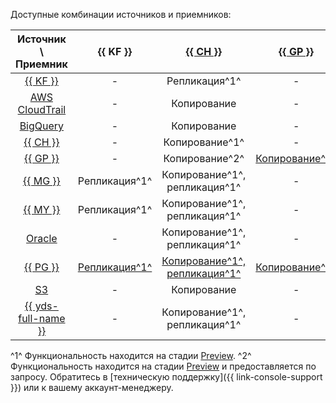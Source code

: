 Доступные комбинации источников и приемников:



|                                  Источник \ Приемник                                  |                              {{ KF }}                       |        [{{ CH }}](../../data-transfer/operations/endpoint/target/clickhouse.md)        | [{{ GP }}](../../data-transfer/operations/endpoint/target/greenplum.md) |    [{{ MG }}](../../data-transfer/operations/endpoint/target/mongodb.md)    |    [{{ MY }}](../../data-transfer/operations/endpoint/target/mysql.md)    |    [{{ PG }}](../../data-transfer/operations/endpoint/target/postgresql.md)    | [{{ ydb-name }}](../../data-transfer/operations/endpoint/target/yandex-database.md) | [{{ objstorage-name }}](../../data-transfer/operations/endpoint/target/object-storage.md) |
|:-------------------------------------------------------------------------------------:|:-----------------------------------------------------------:|:--------------------------------------------------------------------------------------:|:-----------------------------------------------------------------------:|:---------------------------------------------------------------------------:|:-------------------------------------------------------------------------:|:------------------------------------------------------------------------------:|:-----------------------------------------------------------------------------------:|:-----------------------------------------------------------------------------------------:|
|          [{{ KF }}](../../data-transfer/operations/endpoint/source/kafka.md)          |                                 -                           |                                     Репликация^1^                                      |                                    -                                    |                                Репликация^1^                                |                               Репликация^1^                               |                                 Репликация^1^                                  |                                    Репликация^1^                                    |                                       Репликация^1^                                       |
|  [AWS CloudTrail](../../data-transfer/operations/endpoint/source/aws-cloudtrail.md)   |                                 -                           |                                      Копирование                                       |                                    -                                    |                                 Копирование                                 |                                Копирование                                |                                  Копирование                                   |                                     Копирование                                     |                                             -                                             |
|        [BigQuery](../../data-transfer/operations/endpoint/source/bigquery.md)         |                                 -                           |                                      Копирование                                       |                                    -                                    |                                 Копирование                                 |                                Копирование                                |                                  Копирование                                   |                                     Копирование                                     |                                             -                                             |
|       [{{ CH }}](../../data-transfer/operations/endpoint/source/clickhouse.md)        |                                 -                           |                                     Копирование^1^                                     |                                    -                                    |                                      -                                      |                                     -                                     |                                       -                                        |                                          -                                          |                                             -                                             |
|        [{{ GP }}](../../data-transfer/operations/endpoint/source/greenplum.md)        |                                 -                           |                                     Копирование^2^                                     |   [Копирование^2^](../../data-transfer/tutorials/managed-greenplum.md)  |                                      -                                      |                                     -                                     |                                 Копирование^2^                                 |                                          -                                          |                                             -                                             |
|         [{{ MG }}](../../data-transfer/operations/endpoint/source/mongodb.md)         |                           Репликация^1^                     |                             Копирование^1^, репликация^1^                              |                                    -                                    | [Копирование, репликация](../../data-transfer/tutorials/managed-mongodb.md) |                                     -                                     |                                       -                                        |                                          -                                          |                                      Копирование^1^                                       |
|          [{{ MY }}](../../data-transfer/operations/endpoint/source/mysql.md)          |                           Репликация^1^                     |                             Копирование^1^, репликация^1^                              |                                    -                                    |                        Копирование^1^, репликация^1^                        | [Копирование](../../data-transfer/tutorials/managed-mysql.md), репликация |                                       -                                        |                            Копирование^1^, репликация^1^                            |                                      Копирование^1^                                       |
|          [Oracle](../../data-transfer/operations/endpoint/source/oracle.md)           |                                 -                           |                             Копирование^1^, репликация^1^                              |                                    -                                    |                                      -                                      |                                     -                                     |                         Копирование^1^, репликация^1^                          |                                          -                                          |                                             -                                             |
|       [{{ PG }}](../../data-transfer/operations/endpoint/source/postgresql.md)        | [Репликация^1^](../../data-transfer/tutorials/kafka-cdc.md) | [Копирование^1^, репликация^1^ ](../../data-transfer/tutorials/rdbms-to-clickhouse.md) |   [Копирование^2^](../../data-transfer/tutorials/managed-greenplum.md)  |                        Копирование^1^, репликация^1^                        |                                     -                                     | [Копирование](../../data-transfer/tutorials/managed-postgresql.md), репликация |                            Копирование^1^, репликация^1^                            |                                      Копирование^1^                                       |
|              [S3](../../data-transfer/operations/endpoint/source/s3.md)               |                                 -                           |                                      Копирование                                       |                                    -                                    |                                 Копирование                                 |                                Копирование                                |                                  Копирование                                   |                                     Копирование                                     |                                             -                                             |
| [{{ yds-full-name }}](../../data-transfer/operations/endpoint/source/data-streams.md) |                                 -                           |                             Копирование^1^, репликация^1^                              |                                    -                                    |                               Копирование^1^                                |                              Копирование^1^                               |                                 Копирование^1^                                 |                                    Репликация^1^                                    |                                       Репликация^1^                                       |





^1^ Функциональность находится на стадии [Preview](../../overview/concepts/launch-stages.md).
^2^ Функциональность находится на стадии [Preview](../../overview/concepts/launch-stages.md) и предоставляется по запросу. Обратитесь в [техническую поддержку]({{ link-console-support }}) или к вашему аккаунт-менеджеру.

